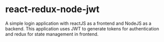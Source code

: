 # react-redux-node-jwt
A simple login application with reactJS as a frontend and NodeJS as a backend. This application uses JWT to generate tokens for authentication and redux for state management in frontend.
